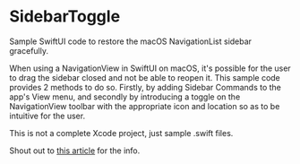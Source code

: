 # SidebarToggle
Sample SwiftUI code to restore the macOS NavigationList sidebar gracefully.

When using a NavigationView in SwiftUI on macOS, it's possible for the user to drag the sidebar closed and not be able to reopen it. This sample code provides 2 methods to do so. Firstly, by adding Sidebar Commands to the app's View menu, and secondly by introducing a toggle on the NavigationView toolbar with the appropriate icon and location so as to be intuitive for the user.

This is not a complete Xcode project, just sample .swift files.

Shout out to [this article](https://sarunw.com/posts/how-to-toggle-sidebar-in-macos/) for the info.
